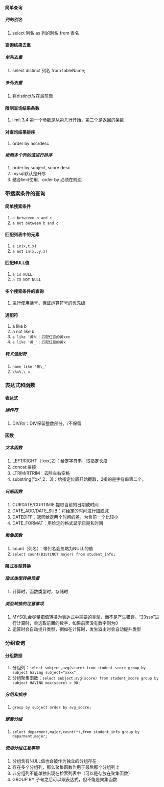 #### 简单查询
##### 列的别名
1. select 列名 as 列的别名 from 表名
#### 查询结果去重
##### 单列去重
1. select distinct 列名 from tableName;

##### 多列去重

1. 将distinct放在最前面

#### 限制查询结果条数

1. limit 3,4:第一个参数是从第几行开始，第二个是返回的条数

#### 对查询结果排序

1. order by asc/desc

##### 按照多个列的值进行排序

1. order by subject, score desc
2. mysql默认是升序
3. 结合limit使用，order by 必须在前边

### 带搜索条件的查询

#### 简单搜索条件

1. `a betweeen b and c`
2. `a not between b and c`

#### 匹配列表中的元素

1. `a in(x,t,x)`
2. `a not in(x,,y,z)`

#### 匹配NULL值

1. `a is NULL`
2. `a IS NOT NULL`

#### 多个搜索条件的查询

1. 进行使用括号，保证运算符号的优先级

#### 通配符

1.  a like b
2. a  not like b
3. `a like '黄%'：匹配任意的黄xxx`
4. `a like '黄_'：匹配任意的黄x`

##### 转义通配符

1. `name like '黄\_'`
2. `\%=%,\_=_`

### 表达式和函数

#### 表达式

##### 操作符

1. DIV和/：DIV保留整数部分，/不保留

#### 函数

##### 文本函数

1. LEFT/RIGHT（‘xxx’,2）：给定字符串，取指定长度
2. concat:拼接
3. LTRIM/RTRIM：去除左右空格
4. substring("xx",2，3)：给指定位置开始截取，2指的是字符串第二个，

##### 日期函数

1. CURDATE/CURTIMIE:提取当前的日期或时间
2. DATE_ADD/DATE_SUB：将给定的时间进行加或减
3. DATEDIFF：返回给定两个时间的差，为负前一个比较小
4. DATE_FORMAT：用给定的格式显示日期和时间

##### 聚集函数

1. count（列名）：带列名会忽略为NULL的值
2. `select count(DISTINCT major) from student_info;`

#### 隐式类型转换

##### 隐式类型转换场景

1. 计算时，函数类型时，存储时

##### 类型转换的注意事项

1. MYSQL会尽量把值转换为表达式中需要的类型，而不是产生错误。“23sss”进行计算时，会选取前面的数字，如果前面没有数字则为0
2. 运算时会自动提升类型，例如在计算时，发生溢出时会自动提升类型

### 分组查询

#### 分组数据

1. 分组列：`select subject,avg(score) from student_score group by subject having subject="xxxx"`
2. 分组聚集函数：`select subject,avg(score) from student_score group by subject HAVING max(score) > 98;`

##### 分组和排序

1. `group by subject order by avg_socre;`

##### 嵌套分组

1. `select deparment,major,count(*),from student_info group by deparment,major;`

##### 使用分组注意事项

1. 分组含有NULL值也会被作为独立的分组存在
2. 存在多个分组列，那么聚集函数作用于最后那个分组列上
3. 非分组列不能单独出现在检索列表中（可以是存放在聚集函数）
4. GROUP BY 子句之后可以跟表达式，但不能是聚集函数

